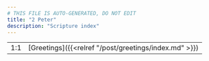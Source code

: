 ```yaml
---
# THIS FILE IS AUTO-GENERATED, DO NOT EDIT
title: "2 Peter"
description: "Scripture index"
---
```


|  |  |
| --- | --- |
| 1:1 | [Greetings]({{<relref "/post/greetings/index.md" >}}) |
